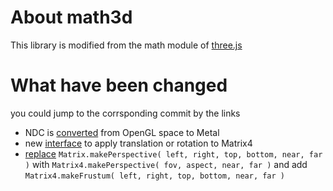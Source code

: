 # About math3d

This library is modified from the math module of [three.js](https://github.com/mrdoob/three.js/tree/dev/src/math)

# What have been changed
you could jump to the corrsponding commit by the links
- NDC is [converted](https://github.com/cgproto/math3d/commit/0c6b6027f6937ed9bf3120ba63a8ab6bec0a514c) from OpenGL space to Metal
- new [interface](https://github.com/cgproto/math3d/commit/75076f1b187802452e8c7ea50fddd531bfc32505) to apply translation or rotation to Matrix4
- [replace](https://github.com/cgproto/math3d/commit/5bdce48294e6c3423a9a46e8bfb375f9f5dfb131) `Matrix.makePerspective( left, right, top, bottom, near, far )` with `Matrix4.makePerspective( fov, aspect, near, far )` and add `Matrix4.makeFrustum( left, right, top, bottom, near, far )`
